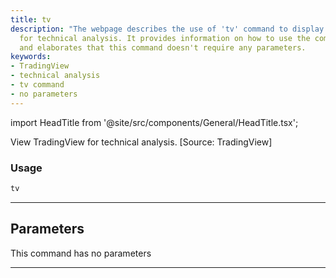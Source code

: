 ```yaml
---
title: tv
description: "The webpage describes the use of 'tv' command to display TradingView"
  for technical analysis. It provides information on how to use the command in python,
  and elaborates that this command doesn't require any parameters.
keywords:
- TradingView
- technical analysis
- tv command
- no parameters
---
```


import HeadTitle from '@site/src/components/General/HeadTitle.tsx';

<HeadTitle title="stocks/ta/tv - Reference | OpenBB Terminal Docs" />

View TradingView for technical analysis. [Source: TradingView]

### Usage

```python
tv
```

---

## Parameters

This command has no parameters


---

